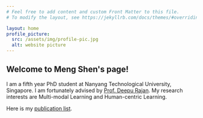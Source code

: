 ```yaml
---
# Feel free to add content and custom Front Matter to this file.
# To modify the layout, see https://jekyllrb.com/docs/themes/#overriding-theme-defaults

layout: home
profile_picture:
  src: /assets/img/profile-pic.jpg
  alt: website picture
---
```


## Welcome to Meng Shen's page!

I am a fifth year PhD student at Nanyang Technological University, Singapore. I am fortunately advised by [Prof. Deepu Rajan](https://www3.ntu.edu.sg/home/ASDRajan/). My research interests are Multi-modal Learning and Human-centric Learning. 

Here is my [publication list](https://mengshen0709.github.io/pubs).


